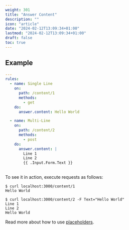 ```yaml
---
weight: 301
title: "Answer Content"
description: ""
icon: "article"
date: "2024-02-12T13:09:34+01:00"
lastmod: "2024-02-12T13:09:34+01:00"
draft: false
toc: true
---
```


## Example

```yaml
---
rules:
  - name: Single Line
    on:
      path: /content/1
      methods:
        - get
    do:
      answer.content: Hello World

  - name: Multi-Line
    on:
      path: /content/2
      methods:
        - post
    do:
      answer.content: |
        Line 1
        Line 2
        {{ .Input.Form.Text }}
        
```

To see it in action, execute requests as follows:

```shell
$ curl localhost:3000/content/1
Hello World

$ curl localhost:3000/content/2 -F Text="Hello World"
Line 1
Line 2
Hello World
```

Read more about how to use [placeholders](/docs/templating/).